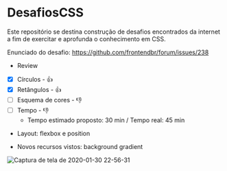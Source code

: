 # DesafiosCSS


Este repositório se destina construção de desafios encontrados da internet a fim de exercitar e aprofunda o conhecimento em CSS.

Enunciado do desafio: https://github.com/frontendbr/forum/issues/238

- Review

- [x] Círculos - :+1:
- [x] Retângulos - :+1: 
- [ ] Esquema de cores - :-1:
- [ ] Tempo - :-1:
    - Tempo estimado proposto: 30 min / Tempo real: 45 min 

- Layout: flexbox e position
  
- Novos recursos vistos: background gradient

![Captura de tela de 2020-01-30 22-56-31](https://user-images.githubusercontent.com/9852787/73506320-f7927900-43b3-11ea-8ab4-c5237b6dbd2c.png)
